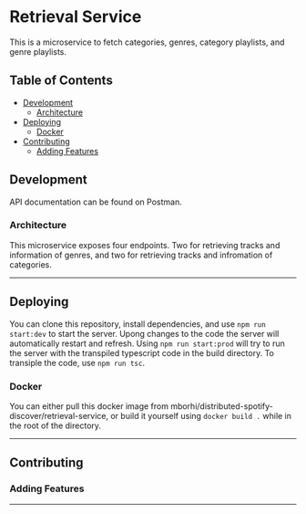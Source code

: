 # Retrieval Service

This is a microservice to fetch categories, genres, category playlists, and genre playlists.

## Table of Contents
* [Development](#development)
    + [Architecture](#architecture)
* [Deploying](#deploying)
    + [Docker](#docker)
* [Contributing](#contributing)
    + [Adding Features](#adding-features)


## Development
API documentation can be found on Postman.

### Architecture

This microservice exposes four endpoints. Two for retrieving tracks and information of genres, and two for retrieving tracks and infromation of categories.

---

## Deploying

You can clone this repository, install dependencies, and use `npm run start:dev` to start the server. Upong changes to the code the server will automatically restart and refresh. Using `npm run start:prod` will try to run the server with the transpiled typescript code in the build directory. To transiple the code, use `npm run tsc`.

### Docker

You can either pull this docker image from mborhi/distributed-spotify-discover/retrieval-service, or build it yourself using `docker build .` while in the root of the directory.

---

## Contributing

### Adding Features

---


